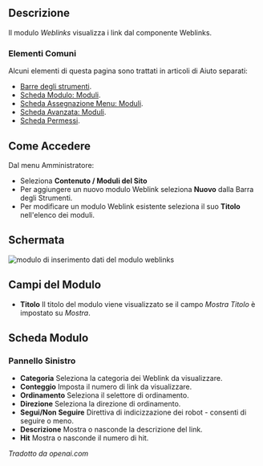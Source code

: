 <!-- Filename: Help4.x:Extensions_Module_Manager_Weblinks / Display title: Moduli: Collegamenti Web -->

## Descrizione

Il modulo *Weblinks* visualizza i link dal componente Weblinks.

### Elementi Comuni

Alcuni elementi di questa pagina sono trattati in articoli di Aiuto separati:

* [Barre degli strumenti](jdocmanual?article=help/common-elements/toolbars).
* [Scheda Modulo: Moduli](jdocmanual?article=help/modules/modules-module-tab).
* [Scheda Assegnazione Menu: Moduli](jdocmanual?article=help/modules/modules-menu-assignment-tab).
* [Scheda Avanzata: Moduli](jdocmanual?article=help/modules/modules-advanced-tab).
* [Scheda Permessi](jdocmanual?article=help/common-elements/edit-permissions).

## Come Accedere

Dal menu Amministratore:
* Seleziona **Contenuto / Moduli del Sito**
* Per aggiungere un nuovo modulo Weblink seleziona **Nuovo** dalla Barra degli Strumenti.
* Per modificare un modulo Weblink esistente seleziona il suo **Titolo** nell'elenco dei moduli.

## Schermata

![modulo di inserimento dati del modulo weblinks](../../../it/images/modules-site/modules-weblinks-module-tab.png)

## Campi del Modulo

- **Titolo** Il titolo del modulo viene visualizzato se il campo *Mostra Titolo* è
impostato su *Mostra*.  

## Scheda Modulo

### Pannello Sinistro

- **Categoria** Seleziona la categoria dei Weblink da visualizzare.
- **Conteggio** Imposta il numero di link da visualizzare.
- **Ordinamento** Seleziona il selettore di ordinamento.
- **Direzione** Seleziona la direzione di ordinamento.
- **Segui/Non Seguire** Direttiva di indicizzazione dei robot - consenti di seguire o meno.
- **Descrizione** Mostra o nasconde la descrizione del link.
- **Hit** Mostra o nasconde il numero di hit.

*Tradotto da openai.com*

